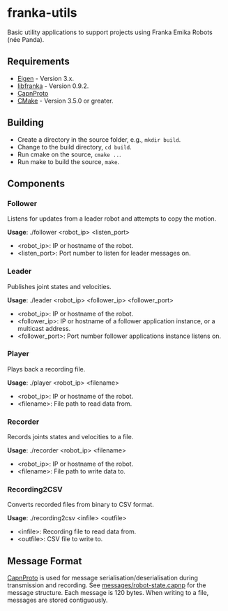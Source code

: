 # franka-utils
Basic utility applications to support projects using Franka Emika Robots (née Panda).

## Requirements
  * [Eigen](https://eigen.tuxfamily.org/index.php?title=Main_Page) - Version 3.x.
  * [libfranka](https://github.com/frankaemika/libfranka) - Version 0.9.2.
  * [CapnProto](https://capnproto.org/)
  * [CMake](https://cmake.org) - Version 3.5.0 or greater.

## Building
  * Create a directory in the source folder, e.g., `mkdir build`.
  * Change to the build directory, `cd build`.
  * Run cmake on the source, `cmake ..`.
  * Run make to build the source, `make`.

## Components

### Follower
Listens for updates from a leader robot and attempts to copy the motion.

**Usage**: ./follower &lt;robot_ip&gt; &lt;listen_port&gt;
  * &lt;robot_ip&gt;: IP or hostname of the robot.
  * &lt;listen_port&gt;: Port number to listen for leader messages on.

### Leader
Publishes joint states and velocities.

**Usage**: ./leader &lt;robot_ip&gt; &lt;follower_ip&gt; &lt;follower_port&gt; 
  * &lt;robot_ip&gt;: IP or hostname of the robot.
  * &lt;follower_ip&gt;: IP or hostname of a follower application instance, or a multicast address.
  * &lt;follower_port&gt;: Port number follower applications instance listens on.

### Player
Plays back a recording file.

**Usage**: ./player &lt;robot_ip&gt; &lt;filename&gt;
  * &lt;robot_ip&gt;: IP or hostname of the robot.
  * &lt;filename&gt;: File path to read data from.

### Recorder
Records joints states and velocities to a file.

**Usage**: ./recorder &lt;robot_ip&gt; &lt;filename&gt;
  * &lt;robot_ip&gt;: IP or hostname of the robot.
  * &lt;filename&gt;: File path to write data to.

### Recording2CSV
Converts recorded files from binary to CSV format.

**Usage**: ./recording2csv &lt;infile&gt; &lt;outfile&gt;
  * &lt;infile&gt;: Recording file to read data from.
  * &lt;outfile&gt;: CSV file to write to.

## Message Format

[CapnProto](https://capnproto.org/) is used for message serialisation/deserialisation
during transmission and recording. See [messages/robot-state.capnp](messages/robot-state.capnp) for the message structure. Each message is 120 bytes. When writing to
a file, messages are stored contiguously.

